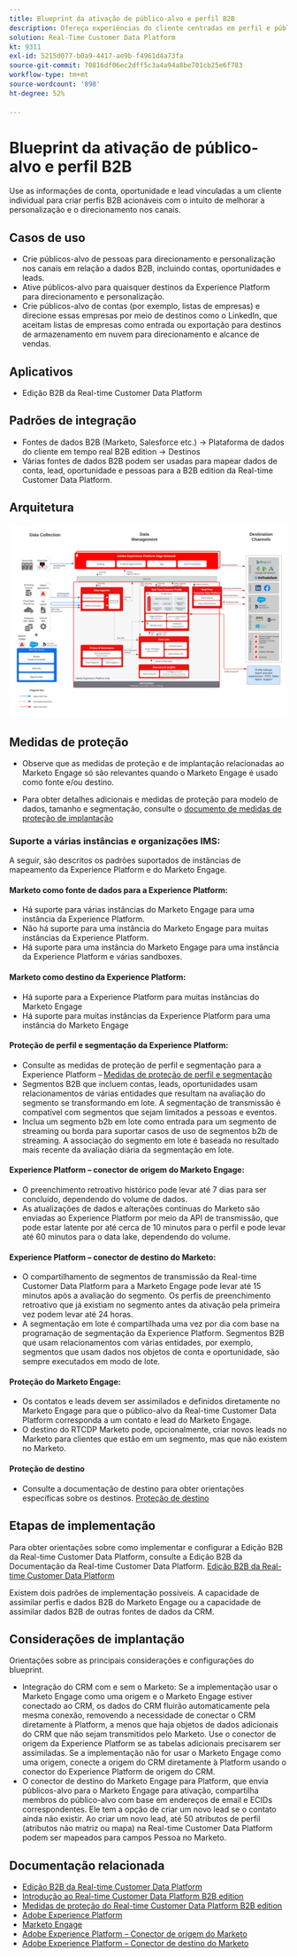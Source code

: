 ```yaml
---
title: Blueprint da ativação de público-alvo e perfil B2B
description: Ofereça experiências do cliente centradas em perfil e públicos-alvo baseados em contas com a Real-time Customer Data Platform.
solution: Real-Time Customer Data Platform
kt: 9311
exl-id: 5215d077-b0a9-4417-ae9b-f4961d4a73fa
source-git-commit: 70816df06ec2dff5c3a4a94a8be701cb25e6f783
workflow-type: tm+mt
source-wordcount: '898'
ht-degree: 52%

---
```


# Blueprint da ativação de público-alvo e perfil B2B

Use as informações de conta, oportunidade e lead vinculadas a um cliente individual para criar perfis B2B acionáveis com o intuito de melhorar a personalização e o direcionamento nos canais.

## Casos de uso

* Crie públicos-alvo de pessoas para direcionamento e personalização nos canais em relação a dados B2B, incluindo contas, oportunidades e leads.
* Ative públicos-alvo para quaisquer destinos da Experience Platform para direcionamento e personalização.
* Crie públicos-alvo de contas (por exemplo, listas de empresas) e direcione essas empresas por meio de destinos como o LinkedIn, que aceitam listas de empresas como entrada ou exportação para destinos de armazenamento em nuvem para direcionamento e alcance de vendas.

## Aplicativos

* Edição B2B da Real-time Customer Data Platform

## Padrões de integração

* Fontes de dados B2B (Marketo, Salesforce etc.) -> Plataforma de dados do cliente em tempo real B2B edition -> Destinos
* Várias fontes de dados B2B podem ser usadas para mapear dados de conta, lead, oportunidade e pessoas para a B2B edition da Real-time Customer Data Platform.

## Arquitetura

![Arquitetura de referência para o Blueprint de Ativação B2B](assets/b2b-activation.png)

## Medidas de proteção

* Observe que as medidas de proteção e de implantação relacionadas ao Marketo Engage só são relevantes quando o Marketo Engage é usado como fonte e/ou destino.

* Para obter detalhes adicionais e medidas de proteção para modelo de dados, tamanho e segmentação, consulte o [documento de medidas de proteção de implantação](../experience-platform/deployment/guardrails.md)


### Suporte a várias instâncias e organizações IMS:

A seguir, são descritos os padrões suportados de instâncias de mapeamento da Experience Platform e do Marketo Engage.

#### Marketo como fonte de dados para a Experience Platform:

* Há suporte para várias instâncias do Marketo Engage para uma instância da Experience Platform.
* Não há suporte para uma instância do Marketo Engage para muitas instâncias da Experience Platform.
* Há suporte para uma instância do Marketo Engage para uma instância da Experience Platform e várias sandboxes.

#### Marketo como destino da Experience Platform:

* Há suporte para a Experience Platform para muitas instâncias do Marketo Engage
* Há suporte para muitas instâncias da Experience Platform para uma instância do Marketo Engage

#### Proteção de perfil e segmentação da Experience Platform:

* Consulte as medidas de proteção de perfil e segmentação para a Experience Platform – [Medidas de proteção de perfil e segmentação](https://experienceleague.adobe.com/docs/experience-platform/profile/guardrails.html?lang=pt-BR)
* Segmentos B2B que incluem contas, leads, oportunidades usam relacionamentos de várias entidades que resultam na avaliação do segmento se transformando em lote. A segmentação de transmissão é compatível com segmentos que sejam limitados a pessoas e eventos.
* Inclua um segmento b2b em lote como entrada para um segmento de streaming ou borda para suportar casos de uso de segmentos b2b de streaming. A associação do segmento em lote é baseada no resultado mais recente da avaliação diária da segmentação em lote.

#### Experience Platform – conector de origem do Marketo Engage:

* O preenchimento retroativo histórico pode levar até 7 dias para ser concluído, dependendo do volume de dados.
* As atualizações de dados e alterações contínuas do Marketo são enviadas ao Experience Platform por meio da API de transmissão, que pode estar latente por até cerca de 10 minutos para o perfil e pode levar até 60 minutos para o data lake, dependendo do volume.

#### Experience Platform – conector de destino do Marketo:

* O compartilhamento de segmentos de transmissão da Real-time Customer Data Platform para a Marketo Engage pode levar até 15 minutos após a avaliação do segmento. Os perfis de preenchimento retroativo que já existiam no segmento antes da ativação pela primeira vez podem levar até 24 horas.
* A segmentação em lote é compartilhada uma vez por dia com base na programação de segmentação da Experience Platform. Segmentos B2B que usam relacionamentos com várias entidades, por exemplo, segmentos que usam dados nos objetos de conta e oportunidade, são sempre executados em modo de lote.

#### Proteção do Marketo Engage:

* Os contatos e leads devem ser assimilados e definidos diretamente no Marketo Engage para que o público-alvo da Real-time Customer Data Platform corresponda a um contato e lead do Marketo Engage.
* O destino do RTCDP Marketo pode, opcionalmente, criar novos leads no Marketo para clientes que estão em um segmento, mas que não existem no Marketo.

#### Proteção de destino

* Consulte a documentação de destino para obter orientações específicas sobre os destinos. [Proteção de destino](https://experienceleague.adobe.com/docs/experience-platform/destinations/guardrails.html?lang=pt-BR)


## Etapas de implementação

Para obter orientações sobre como implementar e configurar a Edição B2B da Real-time Customer Data Platform, consulte a Edição B2B da Documentação da Real-time Customer Data Platform. [Edição B2B da Real-time Customer Data Platform](https://experienceleague.adobe.com/docs/experience-platform/rtcdp/b2b-overview.html?lang=pt-BR)

Existem dois padrões de implementação possíveis. A capacidade de assimilar perfis e dados B2B do Marketo Engage ou a capacidade de assimilar dados B2B de outras fontes de dados da CRM.

## Considerações de implantação

Orientações sobre as principais considerações e configurações do blueprint.

* Integração do CRM com e sem o Marketo:
Se a implementação usar o Marketo Engage como uma origem e o Marketo Engage estiver conectado ao CRM, os dados do CRM fluirão automaticamente pela mesma conexão, removendo a necessidade de conectar o CRM diretamente à Platform, a menos que haja objetos de dados adicionais do CRM que não sejam transmitidos pelo Marketo. Use o conector de origem da Experience Platform se as tabelas adicionais precisarem ser assimiladas. Se a implementação não for usar o Marketo Engage como uma origem, conecte a origem do CRM diretamente à Platform usando o conector do Experience Platform de origem do CRM.
* O conector de destino do Marketo Engage para Platform, que envia públicos-alvo para o Marketo Engage para ativação, compartilha membros do público-alvo com base em endereços de email e ECIDs correspondentes. Ele tem a opção de criar um novo lead se o contato ainda não existir. Ao criar um novo lead, até 50 atributos de perfil (atributos não matriz ou mapa) na Real-time Customer Data Platform podem ser mapeados para campos Pessoa no Marketo.

## Documentação relacionada

* [Edição B2B da Real-time Customer Data Platform](https://experienceleague.adobe.com/docs/experience-platform/rtcdp/b2b-overview.html?lang=pt-BR)
* [Introdução ao Real-time Customer Data Platform B2B edition](https://experienceleague.adobe.com/en/docs/experience-platform/rtcdp/intro/rtcdpb2b-intro/b2b-tutorial)
* [Medidas de proteção do Real-time Customer Data Platform B2B edition](https://experienceleague.adobe.com/en/docs/experience-platform/rtcdp/intro/rtcdpb2b-intro/b2b-guardrails)
* [Adobe Experience Platform](https://experienceleague.adobe.com/docs/experience-platform.html?lang=pt-BR)
* [Marketo Engage](https://experienceleague.adobe.com/docs/marketo/using/home.html?lang=pt-BR)
* [Adobe Experience Platform – Conector de origem do Marketo](https://experienceleague.adobe.com/docs/experience-platform/sources/connectors/adobe-applications/marketo/marketo.html?lang=pt-BR)
* [Adobe Experience Platform – Conector de destino do Marketo](https://experienceleague.adobe.com/docs/marketo/using/product-docs/core-marketo-concepts/smart-lists-and-static-lists/static-lists/push-an-adobe-experience-cloud-segment-to-a-marketo-static-list.html?lang=pt-BR)
